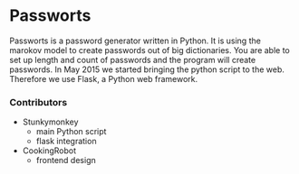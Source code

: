 Passworts
============

Passworts is a password generator written in Python. It is using the marokov model to create passwords out of big dictionaries. You are able to set up length and count of passwords and the program will create passwords.
In May 2015 we started bringing the python script to the web. Therefore we use Flask, a Python web framework.

### Contributors
+ Stunkymonkey
	+ main Python script
	+ flask integration
+ CookingRobot
	+ frontend design